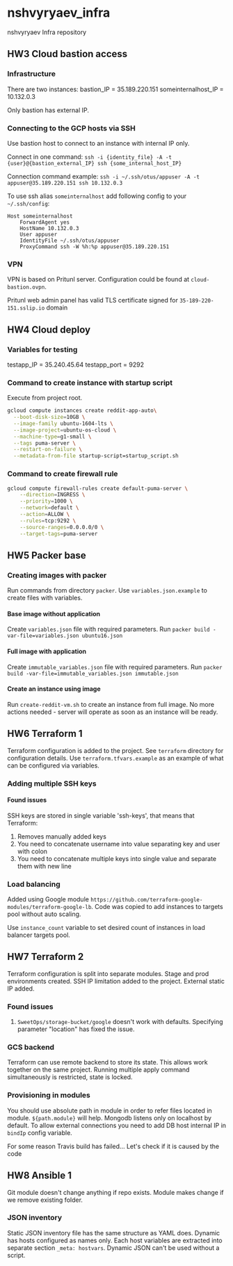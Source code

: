 # nshvyryaev_infra
nshvyryaev Infra repository

## HW3 Cloud bastion access
### Infrastructure
There are two instances:
bastion_IP = 35.189.220.151
someinternalhost_IP = 10.132.0.3

Only bastion has external IP.

### Connecting to the GCP hosts via SSH
Use bastion host to connect to an instance with internal IP only.

Connect in one command:
`ssh -i {identity_file} -A -t {user}@{bastion_external_IP} ssh {some_internal_host_IP}`

Connection command example:
`ssh -i ~/.ssh/otus/appuser -A -t appuser@35.189.220.151 ssh 10.132.0.3`

To use ssh alias `someinternalhost` add following config to your `~/.ssh/config`:
```text
Host someinternalhost
	ForwardAgent yes
	HostName 10.132.0.3
	User appuser
	IdentityFile ~/.ssh/otus/appuser
	ProxyCommand ssh -W %h:%p appuser@35.189.220.151
```

### VPN
VPN is based on Pritunl server. Configuration could be found at `cloud-bastion.ovpn`.

Pritunl web admin panel has valid TLS certificate
signed for `35-189-220-151.sslip.io` domain

## HW4 Cloud deploy
### Variables for testing
testapp_IP = 35.240.45.64
testapp_port = 9292
### Command to create instance with startup script
Execute from project root.
```bash
gcloud compute instances create reddit-app-auto\
  --boot-disk-size=10GB \
  --image-family ubuntu-1604-lts \
  --image-project=ubuntu-os-cloud \
  --machine-type=g1-small \
  --tags puma-server \
  --restart-on-failure \
  --metadata-from-file startup-script=startup_script.sh
```

### Command to create firewall rule
```bash
gcloud compute firewall-rules create default-puma-server \
    --direction=INGRESS \
    --priority=1000 \
    --network=default \
    --action=ALLOW \
    --rules=tcp:9292 \
    --source-ranges=0.0.0.0/0 \
    --target-tags=puma-server
```

## HW5 Packer base
### Creating images with packer
Run commands from directory `packer`. Use `variables.json.example` to create files with variables.
#### Base image without application
Create `variables.json` file with required parameters.
Run `packer build -var-file=variables.json ubuntu16.json`
#### Full image with application
Create `immutable_variables.json` file with required parameters.
Run `packer build -var-file=immutable_variables.json immutable.json`
#### Create an instance using image
Run `create-reddit-vm.sh` to create an instance from full image.
No more actions needed - server will operate as soon as an instance will be ready.

## HW6 Terraform 1
Terraform configuration is added to the project. See `terraform` directory for configuration details.
Use `terraform.tfvars.example` as an example of what can be configured via variables.
### Adding multiple SSH keys
#### Found issues
SSH keys are stored in single variable 'ssh-keys', that means that Terraform:
1. Removes manually added keys
2. You need to concatenate username into value separating key and user with colon
3. You need to concatenate multiple keys into single value and separate them with new line
### Load balancing
Added using Google module `https://github.com/terraform-google-modules/terraform-google-lb`.
Code was copied to add instances to targets pool without auto scaling.

Use `instance_count` variable to set desired count of instances in load balancer targets pool.


## HW7 Terraform 2
Terraform configuration is split into separate modules. Stage and prod environments created.
SSH IP limitation added to the project. External static IP added.
### Found issues
1. `SweetOps/storage-bucket/google` doesn't work with defaults. Specifying parameter "location" has fixed the issue.

### GCS backend
Terraform can use remote backend to store its state. This allows work together on the same project.
Running multiple apply command simultaneously is restricted, state is locked.

### Provisioning in modules
You should use absolute path in module in order to refer files located in module.
`${path.module}` will help.
Mongodb listens only on localhost by default. To allow external connections you need to add
DB host internal IP in `bindIp` config variable.

For some reason Travis build has failed... Let's check if it is caused by the code

## HW8 Ansible 1
Git module doesn't change anything if repo exists. Module makes change if we remove existing folder.

### JSON inventory
Static JSON inventory file has the same structure as YAML does. Dynamic has hosts configured as names only.
Each host variables are extracted into separate section `_meta: hostvars`. Dynamic JSON can't be used without a script.
